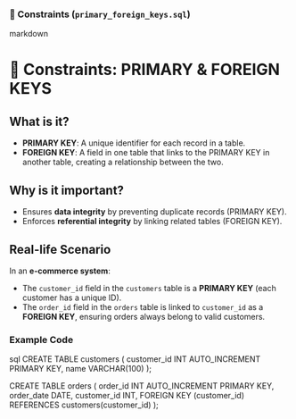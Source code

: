 

### 🔑 Constraints (`primary_foreign_keys.sql`)

markdown
# 🔑 Constraints: PRIMARY & FOREIGN KEYS

## What is it?
- **PRIMARY KEY**: A unique identifier for each record in a table.
- **FOREIGN KEY**: A field in one table that links to the PRIMARY KEY in another table, creating a relationship between the two.

## Why is it important?
- Ensures **data integrity** by preventing duplicate records (PRIMARY KEY).
- Enforces **referential integrity** by linking related tables (FOREIGN KEY).

## Real-life Scenario
In an **e-commerce system**:
- The `customer_id` field in the `customers` table is a **PRIMARY KEY** (each customer has a unique ID).
- The `order_id` field in the `orders` table is linked to `customer_id` as a **FOREIGN KEY**, ensuring orders always belong to valid customers.

### Example Code
sql
CREATE TABLE customers (
  customer_id INT AUTO_INCREMENT PRIMARY KEY,
  name VARCHAR(100)
);

CREATE TABLE orders (
  order_id INT AUTO_INCREMENT PRIMARY KEY,
  order_date DATE,
  customer_id INT,
  FOREIGN KEY (customer_id) REFERENCES customers(customer_id)
);
